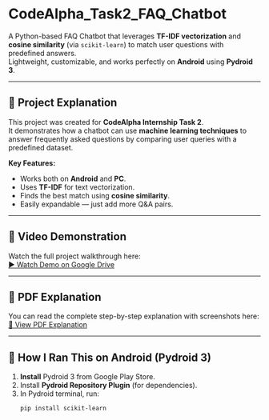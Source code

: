 # CodeAlpha_Task2_FAQ_Chatbot

A Python-based FAQ Chatbot that leverages **TF-IDF vectorization** and **cosine similarity** (via `scikit-learn`) to match user questions with predefined answers.  
Lightweight, customizable, and works perfectly on **Android** using **Pydroid 3**.

---

## 📜 Project Explanation
This project was created for **CodeAlpha Internship Task 2**.  
It demonstrates how a chatbot can use **machine learning techniques** to answer frequently asked questions by comparing user queries with a predefined dataset.

**Key Features:**
- Works both on **Android** and **PC**.
- Uses **TF-IDF** for text vectorization.
- Finds the best match using **cosine similarity**.
- Easily expandable — just add more Q&A pairs.

---

## 🎥 Video Demonstration
Watch the full project walkthrough here:  
[▶ Watch Demo on Google Drive](https://drive.google.com/file/d/18u8sM0QCsb7c2Fu7h8MYWyilpmnpjZyE/view?usp=drivesdk)

---

## 📄 PDF Explanation
You can read the complete step-by-step explanation with screenshots here:  
[📕 View PDF Explanation](https://drive.google.com/file/d/1-xLD9F9j0FH20yYuOB0azis4nHEtK5mD/view?usp=drivesdk)


---

## 📱 How I Ran This on Android (Pydroid 3)
1. **Install** Pydroid 3 from Google Play Store.  
2. Install **Pydroid Repository Plugin** (for dependencies).  
3. In Pydroid terminal, run:
   ```bash
   pip install scikit-learn

